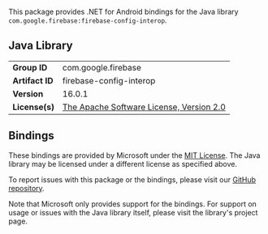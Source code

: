 This package provides .NET for Android bindings for the Java library `com.google.firebase:firebase-config-interop`.

## Java Library

| | |
|-|-|
| **Group ID** | com.google.firebase |
| **Artifact ID** | firebase-config-interop |
| **Version** | 16.0.1 |
| **License(s)** | [The Apache Software License, Version 2.0](http://www.apache.org/licenses/LICENSE-2.0.txt) |

## Bindings

These bindings are provided by Microsoft under the [MIT License](https://opensource.org/licenses/MIT). The Java
library may be licensed under a different license as specified above.

To report issues with this package or the bindings, please visit our [GitHub repository](https://aka.ms/android-libraries).

Note that Microsoft only provides support for the bindings. For support on
usage or issues with the Java library itself, please visit the library's project page.
